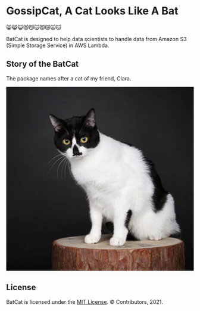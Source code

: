GossipCat, A Cat Looks Like A Bat
========================================

😸😹😺😻😼😽😾😿🙀🐱

BatCat is designed to help data scientists to handle data from Amazon S3 (Simple Storage Service) in AWS Lambda.

Story of the BatCat
----------------------

The package names after a cat of my friend, Clara. 

<img src="https://raw.githubusercontent.com/Ewen2015/BatCat/master/BatCat.jpeg">


License
-------

BatCat is licensed under the [MIT License](https://github.com/Ewen2015/BatCat/blob/master/LICENSE). © Contributors, 2021.